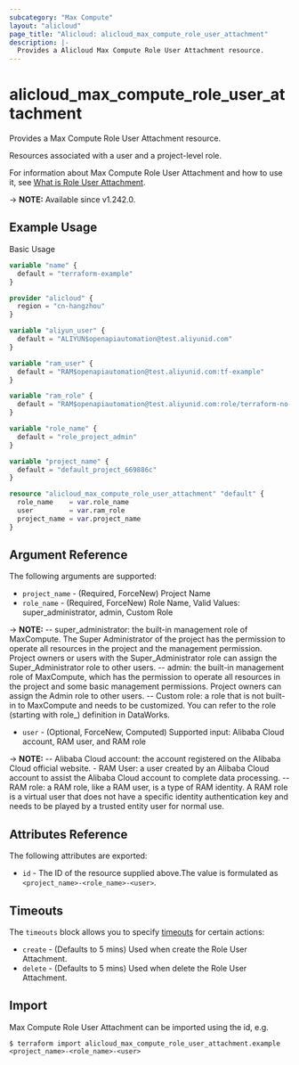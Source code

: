 ```yaml
---
subcategory: "Max Compute"
layout: "alicloud"
page_title: "Alicloud: alicloud_max_compute_role_user_attachment"
description: |-
  Provides a Alicloud Max Compute Role User Attachment resource.
---
```


# alicloud_max_compute_role_user_attachment

Provides a Max Compute Role User Attachment resource.

Resources associated with a user and a project-level role.

For information about Max Compute Role User Attachment and how to use it, see [What is Role User Attachment](https://www.alibabacloud.com/help/en/).

-> **NOTE:** Available since v1.242.0.

## Example Usage

Basic Usage

```terraform
variable "name" {
  default = "terraform-example"
}

provider "alicloud" {
  region = "cn-hangzhou"
}

variable "aliyun_user" {
  default = "ALIYUN$openapiautomation@test.aliyunid.com"
}

variable "ram_user" {
  default = "RAM$openapiautomation@test.aliyunid.com:tf-example"
}

variable "ram_role" {
  default = "RAM$openapiautomation@test.aliyunid.com:role/terraform-no-ak-assumerole-no-deleting"
}

variable "role_name" {
  default = "role_project_admin"
}

variable "project_name" {
  default = "default_project_669886c"
}

resource "alicloud_max_compute_role_user_attachment" "default" {
  role_name    = var.role_name
  user         = var.ram_role
  project_name = var.project_name
}
```

## Argument Reference

The following arguments are supported:
* `project_name` - (Required, ForceNew) Project Name
* `role_name` - (Required, ForceNew) Role Name, Valid Values: super_administrator, admin, Custom Role

-> **NOTE:** -- super_administrator: the built-in management role of MaxCompute. The Super Administrator of the project has the permission to operate all resources in the project and the management permission. Project owners or users with the Super_Administrator role can assign the Super_Administrator role to other users. -- admin: the built-in management role of MaxCompute, which has the permission to operate all resources in the project and some basic management permissions. Project owners can assign the Admin role to other users. -- Custom role: a role that is not built-in to MaxCompute and needs to be customized. You can refer to the role (starting with role_) definition in DataWorks.

* `user` - (Optional, ForceNew, Computed) Supported input: Alibaba Cloud account, RAM user, and RAM role

-> **NOTE:** -- Alibaba Cloud account: the account registered on the Alibaba Cloud official website. - RAM User: a user created by an Alibaba Cloud account to assist the Alibaba Cloud account to complete data processing. -- RAM role: a RAM role, like a RAM user, is a type of RAM identity. A RAM role is a virtual user that does not have a specific identity authentication key and needs to be played by a trusted entity user for normal use.


## Attributes Reference

The following attributes are exported:
* `id` - The ID of the resource supplied above.The value is formulated as `<project_name>-<role_name>-<user>`.

## Timeouts

The `timeouts` block allows you to specify [timeouts](https://www.terraform.io/docs/configuration-0-11/resources.html#timeouts) for certain actions:
* `create` - (Defaults to 5 mins) Used when create the Role User Attachment.
* `delete` - (Defaults to 5 mins) Used when delete the Role User Attachment.

## Import

Max Compute Role User Attachment can be imported using the id, e.g.

```shell
$ terraform import alicloud_max_compute_role_user_attachment.example <project_name>-<role_name>-<user>
```